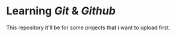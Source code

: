 # Learning _Git_ & _Github_

This repository it'll be for some projects that i want to upload first.
